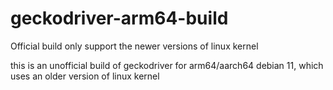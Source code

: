 # geckodriver-arm64-build
Official build only support the newer versions of linux kernel



this is an unofficial build of geckodriver for arm64/aarch64 debian 11, which uses an older version of linux kernel
